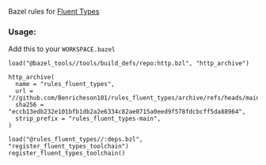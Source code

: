 Bazel rules for [Fluent Types](https://github.com/benricheson101/fluent-types)

### Usage:

Add this to your `WORKSPACE.bazel`
```starlark
load("@bazel_tools//tools/build_defs/repo:http.bzl", "http_archive")

http_archive(
  name = "rules_fluent_types",
  url = "//github.com/Benricheson101/rules_fluent_types/archive/refs/heads/main.tar.gz",
  sha256 = "eccb13edb232e101bfb1db2a2e6334c82ae0715a0eed9f578fdcbcff5da88964",
  strip_prefix = "rules_fluent_types-main",
)

load("@rules_fluent_types//:deps.bzl", "register_fluent_types_toolchain")
register_fluent_types_toolchain()
```
